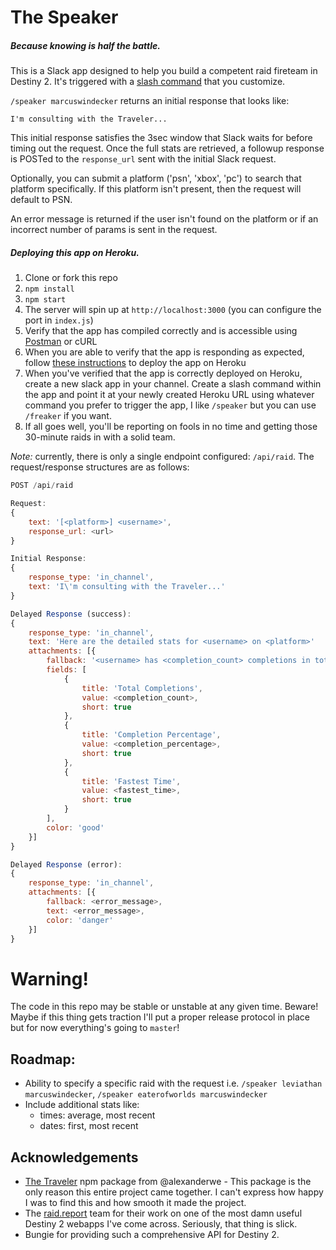 # The Speaker
##### Because knowing is half the battle.
This is a Slack app designed to help you build a competent raid fireteam in Destiny 2. It's triggered with a [slash command](https://api.slack.com/slash-commands) that you customize.

`/speaker marcuswindecker` returns an initial response that looks like:

`I'm consulting with the Traveler...`

This initial response satisfies the 3sec window that Slack waits for before timing out the request. Once the full stats are retrieved, a followup response is POSTed to the `response_url` sent with the initial Slack request.

Optionally, you can submit a platform ('psn', 'xbox', 'pc') to search that platform specifically. If this platform isn't present, then the request will default to PSN.

An error message is returned if the user isn't found on the platform or if an incorrect number of params is sent in the request.

##### Deploying this app on Heroku.
1. Clone or fork this repo
2. `npm install`
3. `npm start`
4. The server will spin up at `http://localhost:3000` (you can configure the port in `index.js`)
5. Verify that the app has compiled correctly and is accessible using [Postman](https://www.getpostman.com/) or cURL
6. When you are able to verify that the app is responding as expected, follow [these instructions](https://devcenter.heroku.com/articles/getting-started-with-nodejs#deploy-the-app)  to deploy the app on Heroku
7. When you've verified that the app is correctly deployed on Heroku, create a new slack app in your channel. Create a slash command within the app and point it at your newly created Heroku URL using whatever command you prefer to trigger the app, I like `/speaker` but you can use `/freaker` if you want.
8. If all goes well, you'll be reporting on fools in no time and getting those 30-minute raids in with a solid team.

*Note:* currently, there is only a single endpoint configured: `/api/raid`. The request/response structures are as follows:
```javascript
POST /api/raid

Request:
{
    text: '[<platform>] <username>',
    response_url: <url>
}

Initial Response:
{
    response_type: 'in_channel',
    text: 'I\'m consulting with the Traveler...'
}

Delayed Response (success):
{
    response_type: 'in_channel',
    text: 'Here are the detailed stats for <username> on <platform>'
    attachments: [{
        fallback: '<username> has <completion_count> completions in total on <platform>.',
        fields: [
            {
                title: 'Total Completions',
                value: <completion_count>,
                short: true
            },
            {
                title: 'Completion Percentage',
                value: <completion_percentage>,
                short: true
            },
            {
                title: 'Fastest Time',
                value: <fastest_time>,
                short: true
            }
        ],
        color: 'good'
    }]
}

Delayed Response (error):
{
    response_type: 'in_channel',
    attachments: [{
        fallback: <error_message>,
        text: <error_message>,
        color: 'danger'
    }]
}
```

# Warning!
The code in this repo may be stable or unstable at any given time. Beware! Maybe if this thing gets traction I'll put a proper release protocol in place but for now everything's going to `master`!

## Roadmap:
* Ability to specify a specific raid with the request i.e. `/speaker leviathan marcuswindecker`, `/speaker eaterofworlds marcuswindecker`
* Include additional stats like:
  * times: average, most recent
  * dates: first, most recent

## Acknowledgements
* [The Traveler](https://github.com/alexanderwe/the-traveler) npm package from @alexanderwe - This package is the only reason this entire project came together. I can't express how happy I was to find this and how smooth it made the project.
* The [raid.report](https://raid.report) team for their work on one of the most damn useful Destiny 2 webapps I've come across. Seriously, that thing is slick.
* Bungie for providing such a comprehensive API for Destiny 2.